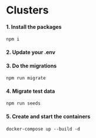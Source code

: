 # Clusters


####  1. Install the packages 
``` npm i ```

#### 2. Update your .env
#### 3. Do the migrations
``` npm run migrate ```
#### 4. Migrate test data
``` npm run seeds ```
#### 5. Create and start the containers
``` docker-compose up --build -d ```